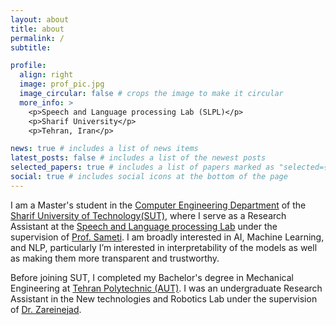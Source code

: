 ```yaml
---
layout: about
title: about
permalink: /
subtitle: 

profile:
  align: right
  image: prof_pic.jpg
  image_circular: false # crops the image to make it circular
  more_info: >
    <p>Speech and Language processing Lab (SLPL)</p>
    <p>Sharif University</p>
    <p>Tehran, Iran</p>

news: true # includes a list of news items
latest_posts: false # includes a list of the newest posts
selected_papers: true # includes a list of papers marked as "selected={true}"
social: true # includes social icons at the bottom of the page
---
```


I am a Master's student in the <a href='https://ce.sharif.edu/'>Computer Engineering Department</a> of the <a href='https://en.sharif.edu/'>Sharif University of Technology(SUT)</a>, where I serve as a Research Assistant at the <a href='http://slpl.ce.sharif.edu/'>Speech and Language processing Lab</a> under the supervision of <a href='https://scholar.google.com/citations?user=ebEhWZwAAAAJ&hl=en&oi=ao'>Prof. Sameti</a>. I am broadly interested in AI, Machine Learning, and NLP, particularly I’m interested in interpretability of the models as well as making them more transparent and trustworthy.

Before joining SUT, I completed my Bachelor's degree in Mechanical Engineering at <a href='https://aut.ac.ir/en'>Tehran Polytechnic (AUT)</a>. I was an undergraduate Research Assistant in the New technologies and Robotics Lab under the supervision of <a href='https://scholar.google.com/citations?user=xx8zwXYAAAAJ&hl=en&oi=ao'>Dr. Zareinejad</a>.



